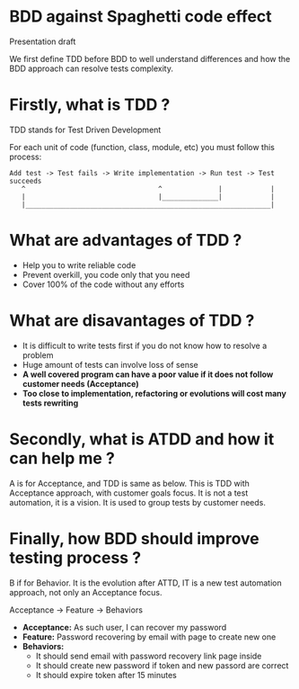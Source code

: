 # BDD against Spaghetti code effect

Presentation draft

We first define TDD before BDD to well understand differences and how the BDD approach can resolve tests complexity.

# Firstly, what is TDD ?

TDD stands for Test Driven Development

For each unit of code (function, class, module, etc) you must follow this process:

```
Add test -> Test fails -> Write implementation -> Run test -> Test succeeds
   ^                                 ^              |            |
   |                                 |______________|            |
   |_____________________________________________________________|
```

# What are advantages of TDD ?

* Help you to write reliable code
* Prevent overkill, you code only that you need
* Cover 100% of the code without any efforts

# What are disavantages of TDD ?

* It is difficult to write tests first if you do not know how to resolve a problem
* Huge amount of tests can involve loss of sense
* __A well covered program can have a poor value if it does not follow customer needs (Acceptance)__
* __Too close to implementation, refactoring or evolutions will cost many tests rewriting__

# Secondly, what is ATDD and how it can help me ?

A is for Acceptance, and TDD is same as below.
This is TDD with Acceptance approach, with customer goals focus.
It is not a test automation, it is a vision.
It is used to group tests by customer needs.

# Finally, how BDD should improve testing process ?

B if for Behavior.
It is the evolution after ATTD, IT is a new test automation approach, not only an Acceptance focus.

Acceptance -> Feature -> Behaviors

* __Acceptance:__ As such user, I can recover my password
* __Feature:__ Password recovering by email with page to create new one
* __Behaviors:__ 
    * It should send email with password recovery link page inside
    * It should create new password if token and new passord are correct
    * It should expire token after 15 minutes

